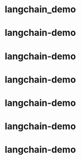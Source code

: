 # langchain_demo
# langchain-demo
# langchain-demo
# langchain-demo
# langchain-demo
# langchain-demo
# langchain-demo
